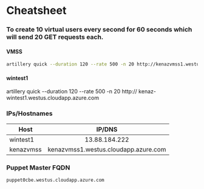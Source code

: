 # Cheatsheet

### To create 10 virtual users every second for 60 seconds which will send 20 GET requests each.

#### VMSS
```bash
artillery quick --duration 120 --rate 500 -n 20 http://kenazvmss1.westus.cloudapp.azure.com
```

#### wintest1
artillery quick --duration 120 --rate 500 -n 20 http:// kenaz-wintest1.westus.cloudapp.azure.com

### IPs/Hostnames
| Host          | IP/DNS            |
| ------------- |:-------------:|
| wintest1      | 13.88.184.222 |
| kenazvmss     | kenazvmss1.westus.cloudapp.azure.com |

### Puppet Master FQDN
```
puppet0cbe.westus.cloudapp.azure.com
```
